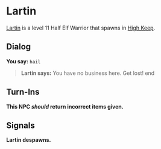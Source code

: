 # Lartin



[Lartin](/npc/6186) is a level 11 Half Elf Warrior that spawns in [High Keep](/zone/6).



## Dialog

**You say:** `hail`



>**Lartin says:** You have no business here. Get lost!
end



## Turn-Ins



**This NPC *should* return incorrect items given.**



## Signals

**Lartin despawns.**